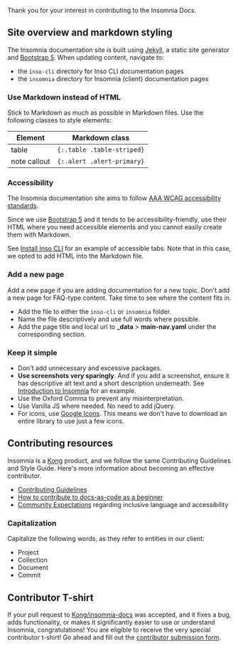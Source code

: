 Thank you for your interest in contributing to the Insomnia Docs.

## Site overview and markdown styling

The Insomnia documentation site is built using [Jekyll](https://jekyllrb.com/), a static site generator and [Bootstrap 5](https://getbootstrap.com/docs/5.0/getting-started/introduction/). When updating content, navigate to:

* the `inso-cli` directory for Inso CLI documentation pages
* the `insomnia` directory for Insomnia (client) documentation pages

### Use Markdown instead of HTML

Stick to Markdown as much as possible in Markdown files. Use the following classes to style elements:

Element | Markdown class
------- | --------------
table | `{:.table .table-striped}`
note callout | `{:.alert .alert-primary}`

### Accessibility

The Insomnia documentation site aims to follow [AAA WCAG accessibility standards](https://www.w3.org/WAI/WCAG2AAA-Conformance).

Since we use [Bootstrap 5](https://getbootstrap.com/docs/5.0/getting-started/introduction/) and it tends to be accessibility-friendly, use their HTML where you need accessible elements and you cannot easily create them with Markdown.

See [Install Inso CLI](https://docs.insomnia.rest/inso-cli/install) for an example of accessible tabs. Note that in this case, we opted to add HTML into the Markdown file.

### Add a new page

Add a new page if you are adding documentation for a new topic. Don't add a new page for FAQ-type content. Take time to see where the content fits in.

* Add the file to either the `inso-cli` or `insomnia` folder.
* Name the file descriptively and use full words where possible.
* Add the page title and local url to **_data** > **main-nav.yaml** under the corresponding section.

### Keep it simple

* Don't add unnecessary and excessive packages.
* **Use screenshots very sparingly**. And if you add a screenshot, ensure it has descriptive alt text and a short description underneath. See [Introduction to Insomnia](/insomnia/get-started) for an example.
* Use the Oxford Comma to prevent any misinterpretation.
* Use Vanilla JS where needed. No need to add jQuery.
* For icons, use [Google Icons](https://fonts.google.com/icons). This means we don't have to download an entire library to use just a few icons.

## Contributing resources

Insomnia is a [Kong](https://konghq.com/) product, and we follow the same Contributing Guidelines and Style Guide. Here's more information about becoming an effective contributor.

* [Contributing Guidelines](https://docs.konghq.com/contributing/)
* [How to contribute to docs-as-code as a beginner](https://docs.konghq.com/contributing/community/#how-to-contribute-to-docs-as-code-as-a-beginner)
* [Community Expectations](https://docs.konghq.com/contributing/community-expectations/) regarding inclusive language and accessibility

### Capitalization

Capitalize the following words, as they refer to entities in our client:

* Project
* Collection
* Document
* Commit

## Contributor T-shirt

If your pull request to [Kong/insomnia-docs](https://github.com/Kong/insomnia-docs) was accepted, and it fixes a bug, adds functionality, or makes it significantly easier to use or understand Insomnia, congratulations! You are eligible to receive the very special contributor t-shirt! Go ahead and fill out the [contributor submission form](https://goo.gl/forms/5w6mxLaE4tz2YM0L2).
